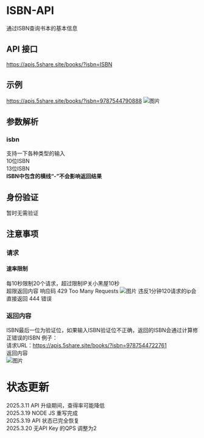 # ISBN-API
通过ISBN查询书本的基本信息

## API 接口
https://apis.5share.site/books/?isbn=ISBN

## 示例
https://apis.5share.site/books/?isbn=9787544790888
![图片](https://github.com/user-attachments/assets/f17e8763-61ff-4d42-8778-598e2a8a6fa5)

## 参数解析
### isbn
支持一下各种类型的输入  
10位ISBN  
13位ISBN  
**ISBN中包含的横线“-”不会影响返回结果**

## 身份验证
暂时无需验证

## 注意事项
### 请求
#### 速率限制
每10秒限制20个请求，超过限制IP关小黑屋10秒  
超限返回内容 响应码 429 Too Many Requests
![图片](https://github.com/user-attachments/assets/1d1f8c27-863a-42e4-aae0-64bb0d07060c)
违反1分钟120请求的ip会直接返回 444 错误

### 返回内容
ISBN最后一位为验证位，如果输入ISBN验证位不正确，返回的ISBN会通过计算修正错误的ISBN
例子：  
请求URL：https://apis.5share.site/books/?isbn=9787544722761  
返回内容  
![图片](https://github.com/user-attachments/assets/da58960d-b118-4292-b37a-8a46a53a4f0a)



# 状态更新
2025.3.11 API 升级期间，查得率可能降低  
2025.3.19 NODE JS 重写完成  
2025.3.19 API 状态已完全恢复  
2025.3.20 无API Key 的QPS 调整为2


